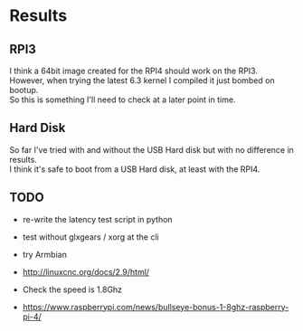 # Results

## RPI3

I think a 64bit image created for the RPI4 should work on the RPI3.  
However, when trying the latest 6.3 kernel I compiled it just bombed on bootup.  
So this is something I'll need to check at a later point in time.  

## Hard Disk

So far I've tried with and without the USB Hard disk but with no difference in results.  
I think it's safe to boot from a USB Hard disk, at least with the RPI4.


## TODO

  * re-write the latency test script in python
  * test without glxgears / xorg at the cli 

  * try Armbian
  * http://linuxcnc.org/docs/2.9/html/

  * Check the speed is 1.8Ghz
  * https://www.raspberrypi.com/news/bullseye-bonus-1-8ghz-raspberry-pi-4/